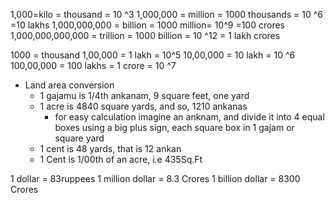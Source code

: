 1,000=kilo = thousand = 10 ^3
1,000,000 = million = 1000 thousands = 10 ^6 =10 lakhs
1,000,000,000 = billion = 1000 million= 10^9 =100 crores
1,000,000,000,000 = trillion = 1000 billion = 10 ^12 = 1 lakh crores

1000 = thousand
1,00,000 = 1 lakh = 10^5
10,00,000 = 10 lakh = 10 ^6
100,00,000 = 100 lakhs  = 1 crore = 10 ^7

- Land area conversion
	- 1 gajamu is 1/4th ankanam, 9 square feet, one yard
	- 1 acre is 4840 square yards, and so, 1210 ankanas
		- for easy calculation imagine an anknam, and divide it into 4 equal boxes using a big plus sign, each square box in 1 gajam or square yard
	- 1 cent is 48 yards, that is 12 ankan
	- 1 Cent is 1/00th of an acre, i.e 435Sq.Ft

1 dollar = 83ruppees
1 million dollar = 8.3 Crores
1 billion dollar = 8300 Crores
